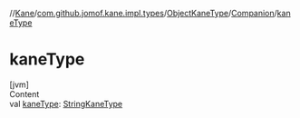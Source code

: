 //[Kane](../../../index.md)/[com.github.jomof.kane.impl.types](../../index.md)/[ObjectKaneType](../index.md)/[Companion](index.md)/[kaneType](kane-type.md)



# kaneType  
[jvm]  
Content  
val [kaneType](kane-type.md): [StringKaneType](../../-string-kane-type/index.md)  



